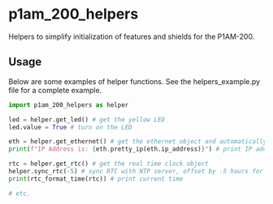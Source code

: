 # p1am_200_helpers

Helpers to simplify initialization of features and shields for the P1AM-200.

## Usage

Below are some examples of helper functions. See the helpers_example.py file for a complete example.

```python
import p1am_200_helpers as helper

led = helper.get_led() # get the yellow LED
led.value = True # turn on the LED

eth = helper.get_ethernet() # get the ethernet object and automatically use built-in MAC address
print(f"IP Address is: {eth.pretty_ip(eth.ip_address)}") # print IP address

rtc = helper.get_rtc() # get the real time clock object
helper.sync_rtc(-5) # sync RTC with NTP server, offset by -5 hours for EST
print(rtc_format_time(rtc)) # print current time

# etc.
```

